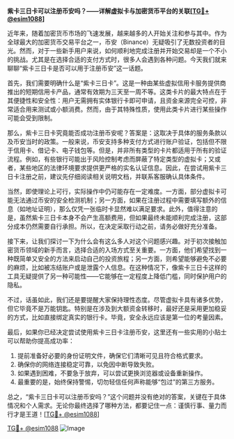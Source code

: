 **紫卡三日卡可以注册币安吗？——详解虚拟卡与加密货币平台的关联[[TG💪+ @esim1088](https://t.me/s/esim1088)]**

近年来，随着加密货币市场的飞速发展，越来越多的人开始关注和参与其中。作为全球最大的加密货币交易平台之一，币安（Binance）无疑吸引了无数投资者的目光。然而，对于一些新手用户来说，如何顺利地完成注册并开始交易却是一个不小的挑战。尤其是在选择合适的支付方式时，很多人会遇到各种问题。今天我们就来聊聊“紫卡三日卡是否可以用于注册币安”这一话题。

首先，我们需要明确什么是“紫卡三日卡”。这是一种由某些虚拟信用卡服务提供商推出的短期信用卡产品，通常有效期为三天至一周不等。这类卡片的最大特点在于其便捷性和安全性：用户无需拥有实体银行卡即可申请，且资金来源完全可控，非常适合用来测试或小额消费。然而，由于其特殊性质，使用此类卡片进行某些操作可能会受到限制。

那么，紫卡三日卡究竟能否成功注册币安呢？答案是：这取决于具体的服务条款以及币安当时的政策。一般来说，币安支持多种支付方式进行账户验证，包括但不限于信用卡、借记卡、电子钱包等。但是，并非所有类型的卡片都适用于所有的验证流程。例如，有些银行可能出于风险控制考虑而屏蔽了特定类型的虚拟卡；又或者，某些地区的法律环境要求提供更严格的实名认证信息。因此，在尝试用紫卡三日卡注册之前，建议先仔细阅读相关说明文档，并联系客服确认具体条件。

当然，即使理论上可行，实际操作中仍可能存在一定难度。一方面，部分虚拟卡可能无法通过币安的安全检测机制；另一方面，如果在注册过程中需要填写额外的信息（如地址证明），那么仅凭一张临时卡显然难以满足要求。此外，值得注意的是，虽然紫卡三日卡本身不会产生高额费用，但如果最终未能顺利完成注册，这部分成本仍然需要自行承担。所以，在决定采取行动之前，请务必做好充分准备。

接下来，让我们探讨一下为什么会有这么多人对这个问题感兴趣。对于初次接触加密货币领域的新手而言，选择合适的入场方式至关重要。一方面，他们希望找到一种既简单又安全的方法来启动自己的投资旅程；另一方面，则希望能够避免不必要的麻烦，比如被冻结账户或是泄露个人信息。在这种情况下，像紫卡三日卡这样的工具无疑提供了另一种可能性——它能够在一定程度上降低门槛，同时保护用户的隐私。

不过，话虽如此，我们还是要提醒大家保持理性态度。尽管虚拟卡具有诸多优势，但它毕竟不是万能钥匙。特别是在涉及到大额资金转移时，最好还是采用更加稳妥的方式，比如直接绑定真实的银行卡。毕竟，安全永远应该是第一位的考量因素。

最后，如果你已经决定尝试使用紫卡三日卡注册币安，这里还有一些实用的小贴士可以帮助你提高成功率：

1. 提前准备好必要的身份证明文件，确保它们清晰可见且符合格式要求。
2. 确保你的网络连接稳定可靠，以免因中断导致失败。
3. 如果遇到困难，不要急于放弃，可以尝试更换浏览器或设备重新操作。
4. 最重要的是，始终保持警惕，切勿轻信任何声称能够“包过”的第三方服务。

总之，“紫卡三日卡可以注册币安吗？”这个问题并没有绝对的答案，关键在于具体情况和个人需求。无论你最终选择了哪种方法，都要记住一点：谨慎行事、量力而行才是王道！[[TG💪+ @esim1088](https://t.me/s/esim1088)]

[TG💪+ @esim1088](https://t.me/s/esim1088) ![Image](https://i.postimg.cc/4NQfJmqS/Snipaste-2025-05-13-00-14-12.png)